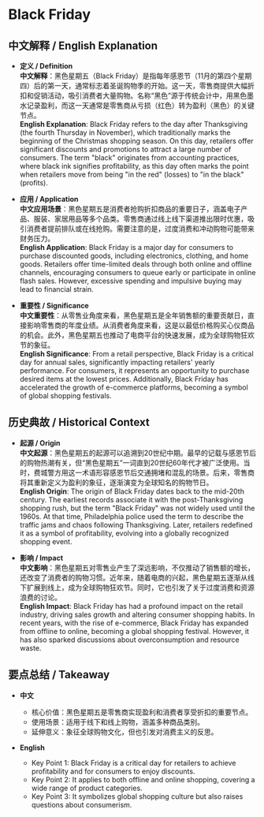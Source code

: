 # Black Friday

## 中文解释 / English Explanation

* **定义 / Definition**  
  **中文解释**：黑色星期五（Black Friday）是指每年感恩节（11月的第四个星期四）后的第一天，通常标志着圣诞购物季的开始。这一天，零售商提供大幅折扣和促销活动，吸引消费者大量购物。名称“黑色”源于传统会计中，用黑色墨水记录盈利，而这一天通常是零售商从亏损（红色）转为盈利（黑色）的关键节点。  
  **English Explanation**: Black Friday refers to the day after Thanksgiving (the fourth Thursday in November), which traditionally marks the beginning of the Christmas shopping season. On this day, retailers offer significant discounts and promotions to attract a large number of consumers. The term "black" originates from accounting practices, where black ink signifies profitability, as this day often marks the point when retailers move from being "in the red" (losses) to "in the black" (profits).

* **应用 / Application**  
  **中文应用场景**：黑色星期五是消费者抢购折扣商品的重要日子，涵盖电子产品、服装、家居用品等多个品类。零售商通过线上线下渠道推出限时优惠，吸引消费者提前排队或在线抢购。需要注意的是，过度消费和冲动购物可能带来财务压力。  
  **English Application**: Black Friday is a major day for consumers to purchase discounted goods, including electronics, clothing, and home goods. Retailers offer time-limited deals through both online and offline channels, encouraging consumers to queue early or participate in online flash sales. However, excessive spending and impulsive buying may lead to financial strain.

* **重要性 / Significance**  
  **中文重要性**：从零售业角度来看，黑色星期五是全年销售额的重要贡献日，直接影响零售商的年度业绩。从消费者角度来看，这是以最低价格购买心仪商品的机会。此外，黑色星期五也推动了电商平台的快速发展，成为全球购物狂欢节的象征。  
  **English Significance**: From a retail perspective, Black Friday is a critical day for annual sales, significantly impacting retailers' yearly performance. For consumers, it represents an opportunity to purchase desired items at the lowest prices. Additionally, Black Friday has accelerated the growth of e-commerce platforms, becoming a symbol of global shopping festivals.

## 历史典故 / Historical Context

* **起源 / Origin**  
  **中文起源**：黑色星期五的起源可以追溯到20世纪中期。最早的记载与感恩节后的购物热潮有关，但“黑色星期五”一词直到20世纪60年代才被广泛使用。当时，费城警方用这一术语形容感恩节后交通拥堵和混乱的场景。后来，零售商将其重新定义为盈利的象征，逐渐演变为全球知名的购物节日。  
  **English Origin**: The origin of Black Friday dates back to the mid-20th century. The earliest records associate it with the post-Thanksgiving shopping rush, but the term "Black Friday" was not widely used until the 1960s. At that time, Philadelphia police used the term to describe the traffic jams and chaos following Thanksgiving. Later, retailers redefined it as a symbol of profitability, evolving into a globally recognized shopping event.

* **影响 / Impact**  
  **中文影响**：黑色星期五对零售业产生了深远影响，不仅推动了销售额的增长，还改变了消费者的购物习惯。近年来，随着电商的兴起，黑色星期五逐渐从线下扩展到线上，成为全球购物狂欢节。同时，它也引发了关于过度消费和资源浪费的讨论。  
  **English Impact**: Black Friday has had a profound impact on the retail industry, driving sales growth and altering consumer shopping habits. In recent years, with the rise of e-commerce, Black Friday has expanded from offline to online, becoming a global shopping festival. However, it has also sparked discussions about overconsumption and resource waste.

## 要点总结 / Takeaway

* **中文**  
  - 核心价值：黑色星期五是零售商实现盈利和消费者享受折扣的重要节点。  
  - 使用场景：适用于线下和线上购物，涵盖多种商品类别。  
  - 延伸意义：象征全球购物文化，但也引发对消费主义的反思。

* **English**  
  - Key Point 1: Black Friday is a critical day for retailers to achieve profitability and for consumers to enjoy discounts.  
  - Key Point 2: It applies to both offline and online shopping, covering a wide range of product categories.  
  - Key Point 3: It symbolizes global shopping culture but also raises questions about consumerism.